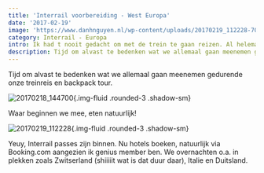 ```yaml
---
title: 'Interrail voorbereiding - West Europa'
date: '2017-02-19'
image: 'https://www.danhnguyen.nl/wp-content/uploads/20170219_112228-700x394.jpg'
category: Interrail - Europa
intro: Ik had t nooit gedacht om met de trein te gaan reizen. Al helemaal na de trauma die je tijdens de studie met de trein hebt meegemaakt. Maar ach, het is 2017, lets do it!
description: Tijd om alvast te bedenken wat we allemaal gaan meenemen gedurende onze treinreis en backpack tour.
---
```


Tijd om alvast te bedenken wat we allemaal gaan meenemen gedurende onze treinreis en backpack tour.

![20170218_144700](https://www.danhnguyen.nl/wp-content/uploads/20170218_144700-700x394.jpg){.img-fluid .rounded-3 .shadow-sm}

Waar beginnen we mee, eten natuurlijk!

![20170219_112228](https://www.danhnguyen.nl/wp-content/uploads/20170219_112228-700x394.jpg){.img-fluid .rounded-3 .shadow-sm}

Yeuy, Interrail passes zijn binnen.
Nu hotels boeken, natuurlijk via Booking.com aangezien ik genius member ben. We overnachten o.a. in plekken zoals Zwitserland (shiiiiit wat is dat duur daar), Italie en Duitsland.
